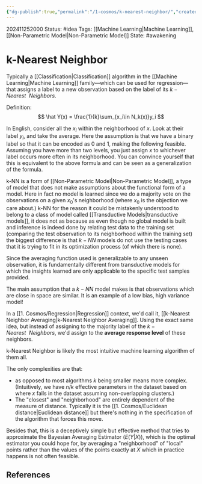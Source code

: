 ```yaml
---
{"dg-publish":true,"permalink":"/1-cosmos/k-nearest-neighbor/","created":"2024-11-25T20:00:25.199-05:00","updated":"2024-12-03T05:38:31.510-05:00"}
---
```


202411252000
Status: #idea
Tags: [[Machine Learning\|Machine Learning]], [[Non-Parametric Model\|Non-Parametric Model]]
State: #awakening
# k-Nearest Neighbor

Typically a [[Classification\|Classification]] algorithm in the [[Machine Learning\|Machine Learning]] family—which can be used for regression—that assigns a label to a new observation based on the label of its $k-Nearest~~ Neighbors$.

Definition:
$$
\hat Y(x) = \frac{1}{k}\sum_{x_i\in N_k(x)}y_i
$$

In English, consider all the $x_i$ within the neighborhood of $x$.
Look at their label $y_i$, and take the average. Here the assumption is that we have a binary label so that it can be encoded as $0$ and $1$, making the following feasible. Assuming you have more than two levels, you just assign $x$ to whichever label occurs more often in its neighborhood. You can convince yourself that this is equivalent to the above formula and can be seen as a generalization of the formula.

k-NN is a form of [[Non-Parametric Model\|Non-Parametric Model]], a type of model that does not make assumptions about the functional form of a model. Here in fact no model is learned since we do a majority vote on the observations on a given $x_0$'s neighborhood (where $x_0$ is the objection we care about.)
k-NN for the reason it could be mistakenly understood to belong to a class of model called [[Transductive Models\|transductive models]], it does not as because as even though no global model is built and inference is indeed done by relating test data to the training set (comparing the test observation to its neighborhood within the training set) the biggest difference is that $k-NN$ models do not use the testing cases that it is trying to fit in its optimization process (of which there is none).

Since the averaging function used is generalizable to any unseen observation, it is fundamentally different from transductive models for which the insights learned are only applicable to the specific test samples provided.

The main assumption that a $k-NN$ model makes is that observations which are close in space are similar. It is an example of a low bias, high variance model! 

In a [[1. Cosmos/Regression\|Regression]] context, we'd call it, [[k-Nearest Neighbor Averaging\|k-Nearest Neighbor Averaging]]. Using the exact same idea, but instead of assigning to the majority label of the $k-Nearest ~~Neighbors$, we'd assign to the **average response level** of these neighbors.

k-Nearest Neighbor is likely the most intuitive machine learning algorithm of them all.

The only complexities are that:
- as opposed to most algorithms $k$ being smaller means more complex. (Intuitively, we have $n/k$ effective parameters in the dataset based on where $x$ falls in the dataset assuming non-overlapping clusters.)
- The "closest" and "neighborhood" are entirely dependent of the measure of distance. Typically it is the [[1. Cosmos/Euclidean distance\|Euclidean distance]] but there's nothing in the specification of the algorithm that forces this move.

Besides that, this is a deceptively simple but effective method that tries to approximate the Bayesian Averaging Estimator ($E(Y|X)$), which is the optimal estimator you could hope for, by averaging a "neighborhood" of "local" points rather than the values of the points exactly at $X$ which in practice happens is not often feasible.

## References
